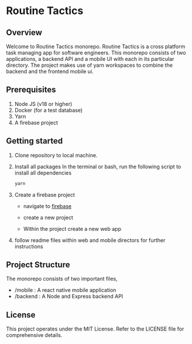 # Routine Tactics

## Overview

Welcome to Routine Tactics monorepo. Routine Tactics is a cross platform task managing app for software engineers. This monorepo consists of two applications, a backend API and a mobile UI with each in its particular directory. The project makes use of yarn workspaces to combine the backend and the frontend mobile ui.

## Prerequisites

1. Node JS (v18 or higher)
2. Docker (for a test database)
3. Yarn
4. A firebase project

## Getting started

1. Clone repository to local machine.

1. Install all packages
   In the terminal or bash, run the following script to install all dependencies

   ```bash
   yarn
   ```

1. Create a firebase project

   -  navigate to [firebase](https://firebase.google.com/)

   -  create a new project

   -  Within the project create a new web app

1. follow readme files within web and mobile directors for further instructions

## Project Structure

The monorepo consists of two important files,

-  /mobile : A react native mobile application
-  /backend : A Node and Express backend API

## License

This project operates under the MIT License. Refer to the LICENSE file for comprehensive details.
